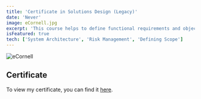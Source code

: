 ```yaml
---
title: 'Certificate in Solutions Design (Legacy)'
date: 'Never'
image: eCornell.jpg
excerpt: 'This course helps to define functional requirements and objectively measure the value of any potential systems design solution. After understanding the purpose, intent, and audience for the project, the course aids in utilizing fundamental systems design and architecture techniques to develop a deeper understanding of how all of the components of the solution work together.'
isFeatured: true
tech: ['System Architecture', 'Risk Management', 'Defining Scope']
---
```


![eCornell](/images/posts/eCornell.jpg)

## Certificate

To view my certificate, you can find it [here](https://raw.githubusercontent.com/davelevine/davelevine/main/eCornell/DaveLevine_SystemsDesign.pdf).
